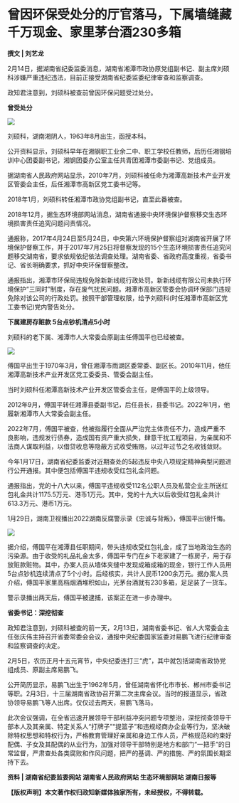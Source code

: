 # 曾因环保受处分的厅官落马，下属墙缝藏千万现金、家里茅台酒230多箱

**撰文 | 刘艺龙**

2月14日，据湖南省纪委监委消息，湖南省湘潭市政协原党组副书记、副主席刘硕科涉嫌严重违纪违法，目前正接受湖南省纪委监委纪律审查和监察调查。

政知君注意到，刘硕科被查前曾因环保问题受过处分。

**曾受处分**

![](https://inews.gtimg.com/news_bt/OSRR_1hdQ9qOnOfrRjrm4THFQTXUfqFJq7DYT1CXggQrIAA/1000)

刘硕科，湖南湘阴人，1963年8月出生，函授本科。

公开资料显示，刘硕科早年在湘钢职工业余二中、职工学校任教师，后历任湘钢培训中心团委副书记，湘钢团委办公室主任共青团湘潭市委副书记、党组成员。

据湖南省人民政府网站显示，2010年7月，刘硕科被任命为湘潭高新技术产业开发区管委会主任，后任湘潭市高新区党工委书记等。

2018年1月，刘硕科转任湘潭市政协党组副书记，直至此番被查。

2018年12月，据生态环境部网站消息，湖南省通报中央环境保护督察移交生态环境损害责任追究问题问责情况。

通报称，2017年4月24日至5月24日，中央第六环境保护督察组对湖南省开展了环境保护督察工作，并于2017年7月25日将督察发现的15个生态环境损害责任追究问题移交湖南省，要求依规依纪依法调查处理。湖南省委、省政府高度重视，省委书记、省长明确要求，抓好中央环保督察整改。

通报指出，湘潭市环保局违规免除新新线缆行政处罚。新新线缆有限公司未执行环境保护“三同时”制度，存在废气扰民问题。湘潭市高新区管委会协调环保部门违规免除对该公司的行政处罚。按照干部管理权限，给予刘硕科(时任湘潭市高新区党工委书记)党内警告处分。

**下属建房存赃款 5台点钞机清点5小时**

刘硕科的老下属、湘潭市人大常委会原副主任傅国平也已经被查。

![](https://inews.gtimg.com/news_bt/OWRFBAxIbvRY5teaJIfL1oNYNny_jIYESx7vF_ZirKiPwAA/1000)

傅国平出生于1970年3月，曾任湘潭市雨湖区委常委、副区长。2010年11月，他任湘潭高新技术产业开发区党工委委员、管委会副主任。

当时刘硕科任湘潭高新技术产业开发区管委会主任，是傅国平的上级领导。

2012年9月，傅国平转任湘潭县委副书记，后任县长，县委书记。2022年1月，他履新湘潭市人大常委会副主任。

2022年7月，傅国平被查，他被指履行全面从严治党主体责任不力，造成严重不良影响，违规发行债券，造成国有资产重大损失，肆意干扰工程项目，为亲属和不法商人谋取利益，以借贷收息等隐蔽方式收受贿赂，以过年过节之名收钱敛财。

今年1月17日，湖南省纪委监委对近期查处的5起违反中央八项规定精神典型问题进行公开通报。其中便包括傅国平违规收受红包礼金问题。

通报指出，党的十八大以来，傅国平违规收受112名公职人员及私营企业主所送红包礼金共计1175.5万元、港币1万元。其中，党的十九大以后收受红包礼金共计613.3万元、港币1万元。

1月29日，湖南卫视播出2022湖南反腐警示录《忠诚与背叛》，傅国平出镜忏悔。

![](https://inews.gtimg.com/news_bt/O6bjhABwiuWjoVwm69CzNsWTfmOijf45CVfFogsJk_sYQAA/1000)

据介绍，傅国平在湘潭县任职期间，带头违规收受红包礼金，成了当地政治生态的污染源。由于收受的礼品礼金太多，傅国平专门在乡下老家建了一栋房子，用于存放赃款赃物。其中，办案人员从墙体夹缝中发现成箱成箱的现金，银行工作人员用5台点钞机连续清点了5个小时。后经核实，共计人民币1200余万元。据办案人员介绍，傅国平家里高档烟酒堆积如山，光茅台酒就有230多箱，足足装了一货车。

警示录播出两天后，傅国平被逮捕，该案正在进一步办理中。

**省委书记：深挖彻查**

政知君注意到，刘硕科被查的前一天，2月13日，湖南省委书记、省人大常委会主任张庆伟主持召开省委常委会会议，通报中央纪委国家监委对易鹏飞进行纪律审查和监察调查的决定。

2月5日，农历正月十五元宵节，中央纪委连打三“虎”，其中就包括湖南省政协党组成员、原副主席易鹏飞。

公开简历显示，易鹏飞出生于1962年5月，曾任湖南省怀化市市长、郴州市委书记等职。2月3日，十三届湖南省政协召开第二次主席会议。当时的报道显示，省政协领导易鹏飞等人出席。仅仅过去两天，易鹏飞落马。

此次会议强调，在全省迅速开展领导干部利益冲突问题专项整治，深挖彻查领导干部本人及其亲属、特定关系人“打牌子”“提篮子”和违规经商办企业等行为，坚决破除特权思想和特权行为，严格教育管理好亲属和身边工作人员，严格规范和约束好配偶、子女及其配偶的从业行为，加强对领导干部特别是地方和部门“一把手”的日常监督，严肃查处各类腐败和作风问题，把严的基调、严的措施、严的氛围长期坚持下去。

**资料 | 湖南省纪委监委网站 湖南省人民政府网站 生态环境部网站 湖南日报等**

**【版权声明】本文著作权归政知新媒体独家所有，未经授权，不得转载。**


